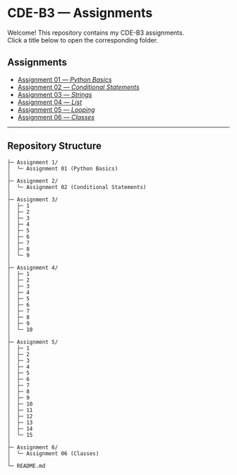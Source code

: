 # CDE-B3 — Assignments

Welcome! This repository contains my CDE-B3 assignments.  
Click a title below to open the corresponding folder.

## Assignments

<ul>
  <li>
    <a href="/Assignment 1/" target="_blank" rel="noopener">
      Assignment 01 — <em>Python Basics</em>
    </a>
  </li>
  <li>
    <a href="/Assignment 2/" target="_blank" rel="noopener">
      Assignment 02 — <em>Conditional Statements</em>
    </a>
  </li>
  <li>
    <a href="/Assignment 3/" target="_blank" rel="noopener">
      Assignment 03 — <em>Strings</em>
    </a>
  </li>
  <li>
    <a href="/Assignment 4/" target="_blank" rel="noopener">
      Assignment 04 — <em>List</em>
    </a>
  </li>
  <li>
    <a href="/Assignment 5/" target="_blank" rel="noopener">
      Assignment 05 — <em>Looping</em>
    </a>
  </li>
  <li>
    <a href="/Assignment 6/" target="_blank" rel="noopener">
      Assignment 06 — <em>Classes</em>
    </a>
  </li>
</ul>

---

## Repository Structure
```
├─ Assignment 1/
│  └─ Assignment 01 (Python Basics)
│
├─ Assignment 2/
│  └─ Assignment 02 (Conditional Statements)
│
├─ Assignment 3/
│  ├─ 1
│  ├─ 2
│  ├─ 3
│  ├─ 4
│  ├─ 5
│  ├─ 6
│  ├─ 7
│  ├─ 8
│  └─ 9
│
├─ Assignment 4/
│  ├─ 1
│  ├─ 2
│  ├─ 3
│  ├─ 4
│  ├─ 5
│  ├─ 6
│  ├─ 7
│  ├─ 8
│  ├─ 9
│  └─ 10
│
├─ Assignment 5/
│  ├─ 1
│  ├─ 2
│  ├─ 3
│  ├─ 4
│  ├─ 5
│  ├─ 6
│  ├─ 7
│  ├─ 8
│  ├─ 9
│  ├─ 10
│  ├─ 11
│  ├─ 12
│  ├─ 13
│  ├─ 14
│  └─ 15
│
├─ Assignment 6/
│  └─ Assignment 06 (Classes)
│
└─ README.md
```
